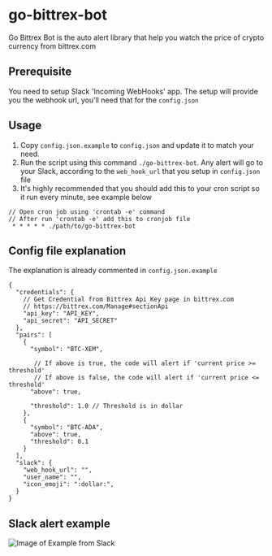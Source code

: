 # go-bittrex-bot
Go Bittrex Bot is the auto alert library that help you watch the price of crypto currency from bittrex.com

## Prerequisite
You need to setup Slack 'Incoming WebHooks' app. The setup will provide you the webhook url, you'll need that for the `config.json`

## Usage
1. Copy `config.json.example` to `config.json` and update it to match your need.
2. Run the script using this command `./go-bittrex-bot`. Any alert will go to your Slack, according to the `web_hook_url` that you setup in `config.json` file
3. It's highly recommended that you should add this to your cron script so it run every minute, see example below

```
// Open cron job using 'crontab -e' command
// After run 'crontab -e' add this to cronjob file
 * * * * * ./path/to/go-bittrex-bot
```

## Config file explanation
The explanation is already commented in `config.json.example`

```
{
  "credentials": {
    // Get Credential from Bittrex Api Key page in bittrex.com
    // https://bittrex.com/Manage#sectionApi
    "api_key": "API_KEY",
    "api_secret": "API_SECRET"
  },
  "pairs": [
    {
      "symbol": "BTC-XEM",

       // If above is true, the code will alert if 'current price >= threshold'
       // If above is false, the code will alert if 'current price <= threshold'
      "above": true,

      "threshold": 1.0 // Threshold is in dollar
    },
    {
      "symbol": "BTC-ADA",
      "above": true,
      "threshold": 0.1
    }
  ],
  "slack": {
    "web_hook_url": "",
    "user_name": "",
    "icon_emoji": ":dollar:",
  }
}
```

## Slack alert example
![Image of Example from Slack](https://image.prntscr.com/image/zMdGpZ06RjC_NansZ4ntgg.png)